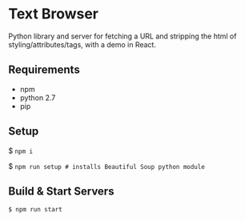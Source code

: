 # Text Browser

Python library and server for fetching a URL and stripping the html of styling/attributes/tags, with a demo in React.

## Requirements
- npm
- python 2.7
- pip

## Setup
$ `npm i`

$ `npm run setup # installs Beautiful Soup python module`

## Build & Start Servers
`$ npm run start`
